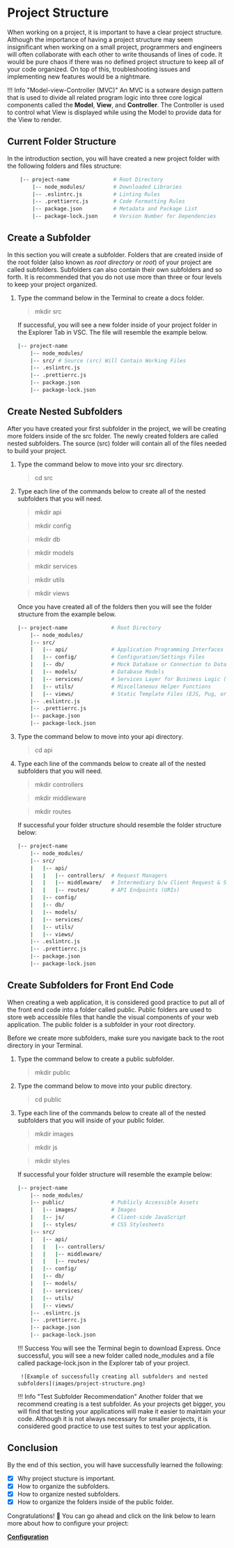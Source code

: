 # Project Structure

When working on a project, it is important to have a clear project structure. Although the importance of having a project structure may seem insignificant when working on a small project, programmers and engineers will often collaborate with each other to write thousands of lines of code. It would be pure chaos if there was no defined project structure to keep all of your code organized. On top of this, troubleshooting issues and implementing new features would be a nightmare.

!!! Info "Model-view-Controller (MVC)"
    An MVC is a sotware design pattern that is used to divide all related program logic into three core logical components called the **Model**, **View**, and **Controller**.
    The Controller is used to control what View is displayed while using the Model to provide data for the View to render.

## Current Folder Structure

In the introduction section, you will have created a new project folder with the following folders and files structure:

```bash
    |-- project-name              # Root Directory
        |-- node_modules/         # Downloaded Libraries
        |-- .eslintrc.js          # Linting Rules 
        |-- .prettierrc.js        # Code Formatting Rules
        |-- package.json          # Metadata and Package List
        |-- package-lock.json     # Version Number for Dependencies
```

## Create a Subfolder

In this section you will create a subfolder. Folders that are created inside of the root folder (also known as *root directory* or *root*) of your project are called subfolders. Subfolders can also contain their own subfolders and so forth. It is recommended that you do not use more than three or four levels to keep your project organized.

1. Type the command below in the Terminal to create a docs folder.
    > mkdir src

    If successful, you will see a new folder inside of your project folder in the Explorer Tab in VSC. The file will resemble the example below.

    ```bash
    |-- project-name
        |-- node_modules/
        |-- src/ # Source (src) Will Contain Working Files
        |-- .eslintrc.js
        |-- .prettierrc.js
        |-- package.json
        |-- package-lock.json
    ```

## Create Nested Subfolders

After you have created your first subfolder in the project, we will be creating more folders inside of the src folder. The newly created folders are called nested subfolders. The source (src) folder will contain all of the files needed to build your project.

1. Type the command below to move into your src directory.
   > cd src

2. Type each line of the commands below to create all of the nested subfolders that you will need.
    > mkdir api

    > mkdir config

    > mkdir db

    > mkdir models

    > mkdir services

    > mkdir utils

    > mkdir views

    Once you have created all of the folders then you will see the folder structure from the example below.

    ```bash
    |-- project-name              # Root Directory
        |-- node_modules/
        |-- src/
        |   |-- api/              # Application Programming Interfaces
        |   |-- config/           # Configuration/Settings Files
        |   |-- db/               # Mock Database or Connection to Database
        |   |-- models/           # Database Models
        |   |-- services/         # Services Layer for Business Logic (Talks to Database)
        |   |-- utils/            # Miscellaneous Helper Functions
        |   |-- views/            # Static Template Files (EJS, Pug, or Mustache)
        |-- .eslintrc.js
        |-- .prettierrc.js
        |-- package.json
        |-- package-lock.json
    ```

3. Type the command below to move into your api directory.
    > cd api

4. Type each line of the commands below to create all of the nested subfolders that you will need.

    > mkdir controllers

    > mkdir middleware

    > mkdir routes

    If successful your folder structure should resemble the folder structure below:

    ```bash
    |-- project-name
        |-- node_modules/
        |-- src/
        |   |-- api/
        |   |   |-- controllers/  # Request Managers
        |   |   |-- middleware/   # Intermediary b/w Client Request & Server Response
        |   |   |-- routes/       # API Endpoints (URIs)
        |   |-- config/
        |   |-- db/
        |   |-- models/
        |   |-- services/
        |   |-- utils/
        |   |-- views/
        |-- .eslintrc.js
        |-- .prettierrc.js
        |-- package.json
        |-- package-lock.json
    ```

## Create Subfolders for Front End Code

When creating a web application, it is considered good practice to put all of the front end code into a folder called public. Public folders are used to store web accessible files that handle the visual components of your web application. The public folder is a subfolder in your root directory.

Before we create more subfolders, make sure you navigate back to the root directory in your Terminal.

1. Type the command below to create a public subfolder.
    > mkdir public

2. Type the command below to move into your public directory.
   > cd public

3. Type each line of the commands below to create all of the nested subfolders that you will inside of your public folder.

    > mkdir images

    > mkdir js

    > mkdir styles

    If successful your folder structure will resemble the example below:

    ```bash
    |-- project-name
        |-- node_modules/
        |-- public/               # Publicly Accessible Assets
        |   |-- images/           # Images
        |   |-- js/               # Client-side JavaScript
        |   |-- styles/           # CSS Stylesheets   
        |-- src/
        |   |-- api/
        |   |   |-- controllers/
        |   |   |-- middleware/
        |   |   |-- routes/
        |   |-- config/
        |   |-- db/
        |   |-- models/
        |   |-- services/
        |   |-- utils/
        |   |-- views/
        |-- .eslintrc.js
        |-- .prettierrc.js
        |-- package.json
        |-- package-lock.json
    ```

    !!! Success
        You will see the Terminal begin to download Express. Once successful, you will see a new folder called node_modules and a file called package-lock.json in the Explorer tab of your project.




        ![Example of successfully creating all subfolders and nested subfolders](images/project-structure.png)

    !!! Info "Test Subfolder Recommendation"
        Another folder that we recommend creating is a test subfolder. As your projects get bigger, you will find that testing your applications will make it easier to maintain your code. Although it is not always necessary for smaller projects, it is considered good practice to use test suites to test your application.

## Conclusion

By the end of this section, you will have successfully learned the following:

- [x] Why project stucture is important.
- [x] How to organize the subfolders.
- [x] How to organize nested subfolders.
- [x] How to organize the folders inside of the public folder.

Congratulations! 🎉 You can go ahead and click on the link below to learn more about how to configure your project:

**[Configuration](/pages/configuration)**
